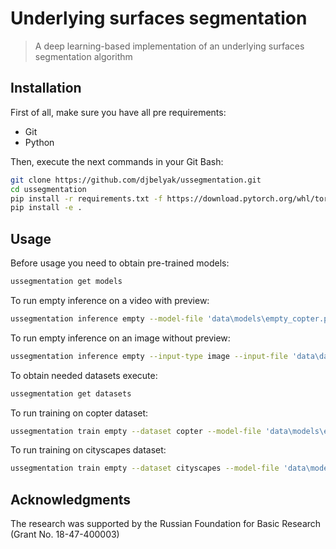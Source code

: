 # Underlying surfaces segmentation

> A deep learning-based implementation of an underlying surfaces segmentation algorithm

## Installation

First of all, make sure you have all pre requirements:

- Git
- Python

Then, execute the next commands in your Git Bash:

```sh
git clone https://github.com/djbelyak/ussegmentation.git
cd ussegmentation
pip install -r requirements.txt -f https://download.pytorch.org/whl/torch_stable.html
pip install -e .
```

## Usage

Before usage you need to obtain pre-trained models:

```sh
ussegmentation get models
```

To run empty inference on a video with preview:

```sh
ussegmentation inference empty --model-file 'data\models\empty_copter.pth' --input-file 'data\datasets\copter\video.mp4' --output-file 'data\datasets\copter\empty_inference.mp4'
```

To run empty inference on an image without preview:

```sh
ussegmentation inference empty --input-type image --input-file 'data\datasets\2019\frame_200.png' --output-file 'data\datasets\1.png' --no-show
```

To obtain needed datasets execute:

```sh
ussegmentation get datasets
```

To run training on copter dataset:

```sh
ussegmentation train empty --dataset copter --model-file 'data\models\empty_copter.pth'
```

To run training on cityscapes dataset:

```sh
ussegmentation train empty --dataset cityscapes --model-file 'data\models\empty_cityscapes.pth'
```

## Acknowledgments

The research was supported by the Russian Foundation for Basic Research (Grant No. 18-47-400003)
